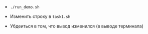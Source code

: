 * `./run_demo.sh`

* Изменить строку в `task1.sh`

* Убдеиться в том, что вывод изменился (в выводе терминала)
